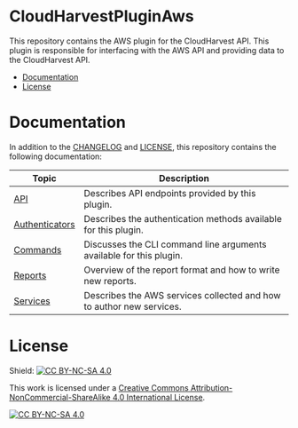 # CloudHarvestPluginAws
This repository contains the AWS plugin for the CloudHarvest API. This plugin is responsible for interfacing with the AWS API and providing data to the CloudHarvest API.

- [Documentation](#documentation)
- [License](#license)

# Documentation
In addition to the [CHANGELOG](CHANGELOG.md) and [LICENSE](LICENSE), this repository contains the following documentation:

| Topic                                                            | Description                                                          |
|------------------------------------------------------------------|----------------------------------------------------------------------|
| [API](CloudHarvestPluginAws/api/README.md)                       | Describes API endpoints provided by this plugin.                     |
| [Authenticators](CloudHarvestPluginAws/authenticators/README.md) | Describes the authentication methods available for this plugin.      |
| [Commands](CloudHarvestPluginAws/commands/README.md)             | Discusses the CLI command line arguments available for this plugin.  |
| [Reports](CloudHarvestPluginAws/templates/reports/README.md)     | Overview of the report format and how to write new reports.          |
| [Services](CloudHarvestPluginAws/templates/services/README.md)   | Describes the AWS services collected and how to author new services. |

# License
Shield: [![CC BY-NC-SA 4.0][cc-by-nc-sa-shield]][cc-by-nc-sa]

This work is licensed under a
[Creative Commons Attribution-NonCommercial-ShareAlike 4.0 International License][cc-by-nc-sa].

[![CC BY-NC-SA 4.0][cc-by-nc-sa-image]][cc-by-nc-sa]

[cc-by-nc-sa]: http://creativecommons.org/licenses/by-nc-sa/4.0/
[cc-by-nc-sa-image]: https://licensebuttons.net/l/by-nc-sa/4.0/88x31.png
[cc-by-nc-sa-shield]: https://img.shields.io/badge/License-CC%20BY--NC--SA%204.0-lightgrey.svg